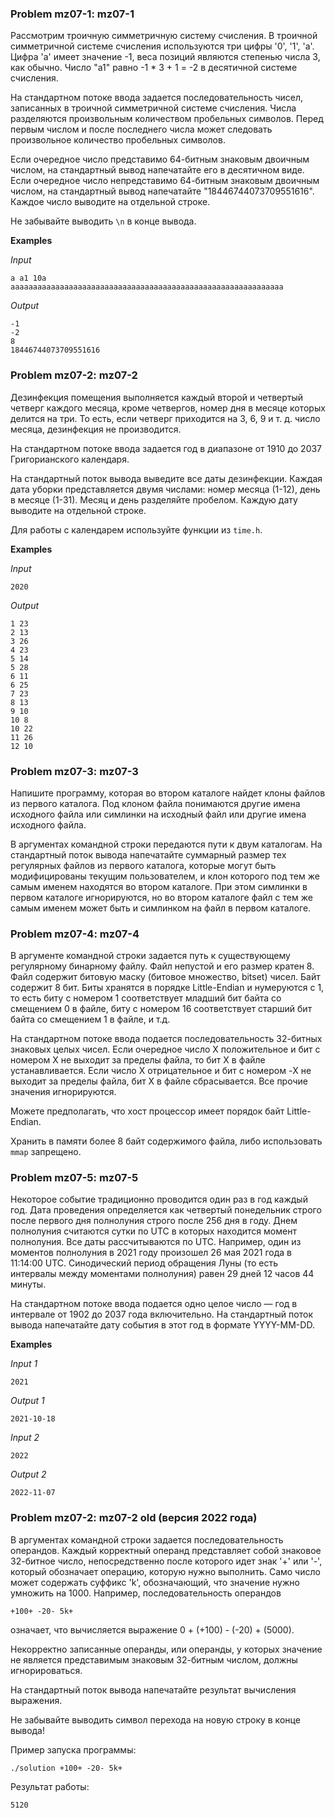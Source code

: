 ### Problem mz07-1: mz07-1

Рассмотрим троичную симметричную систему счисления. В троичной симметричной системе счисления используются три цифры '0', '1', 'a'. Цифра 'a' имеет значение -1, веса позиций являются степенью числа 3, как обычно. Число "a1" равно -1 * 3 + 1 = -2 в десятичной системе счисления.

На стандартном потоке ввода задается последовательность чисел, записанных в троичной симметричной системе счисления. Числа разделяются произвольным количеством пробельных символов. Перед первым числом и после последнего числа может следовать произвольное количество пробельных символов.

Если очередное число представимо 64-битным знаковым двоичным числом, на стандартный вывод напечатайте его в десятичном виде. Если очередное число непредставимо 64-битным знаковым двоичным числом, на стандартный вывод напечатайте "18446744073709551616". Каждое число выводите на отдельной строке.

Не забывайте выводить ```\n``` в конце вывода.

**Examples**

_Input_

```
a a1 10a
aaaaaaaaaaaaaaaaaaaaaaaaaaaaaaaaaaaaaaaaaaaaaaaaaaaaaaaaaaaaa
```

_Output_

```
-1
-2
8
18446744073709551616
```

### Problem mz07-2: mz07-2

Дезинфекция помещения выполняется каждый второй и четвертый четверг каждого месяца, кроме четвергов, номер дня в месяце которых делится на три. То есть, если четверг приходится на 3, 6, 9 и т. д. число месяца, дезинфекция не производится.

На стандартном потоке ввода задается год в диапазоне от 1910 до 2037 Григорианского календаря.

На стандартный поток вывода выведите все даты дезинфекции. Каждая дата уборки представляется двумя числами: номер месяца (1-12), день в месяце (1-31). Месяц и день разделяйте пробелом. Каждую дату выводите на отдельной строке.

Для работы с календарем используйте функции из ```time.h```.

**Examples**

_Input_

```
2020
```

_Output_

```
1 23
2 13
3 26
4 23
5 14
5 28
6 11
6 25
7 23
8 13
9 10
10 8
10 22
11 26
12 10
```

### Problem mz07-3: mz07-3

Напишите программу, которая во втором каталоге найдет клоны файлов из первого каталога. Под клоном файла понимаются другие имена исходного файла или симлинки на исходный файл или другие имена исходного файла.

В аргументах командной строки передаются пути к двум каталогам. На стандартный поток вывода напечатайте суммарный размер тех регулярных файлов из первого каталога, которые могут быть модифицированы текущим пользователем, и клон которого под тем же самым именем находятся во втором каталоге. При этом симлинки в первом каталоге игнорируются, но во втором каталоге файл с тем же самым именем может быть и симлинком на файл в первом каталоге.

### Problem mz07-4: mz07-4

В аргументе командной строки задается путь к существующему регулярному бинарному файлу. Файл непустой и его размер кратен 8. Файл содержит битовую маску (битовое множество, bitset) чисел. Байт содержит 8 бит. Биты хранятся в порядке Little-Endian и нумеруются с 1, то есть биту с номером 1 соответствует младший бит байта со смещением 0 в файле, биту с номером 16 соответствует старший бит байта со смещением 1 в файле, и т.д.

На стандартном потоке ввода подается последовательность 32-битных знаковых целых чисел. Если очередное число X положительное и бит с номером X не выходит за пределы файла, то бит X в файле устанавливается. Если число X отрицательное и бит с номером -X не выходит за пределы файла, бит X в файле сбрасывается. Все прочие значения игнорируются.

Можете предполагать, что хост процессор имеет порядок байт Little-Endian.

Хранить в памяти более 8 байт содержимого файла, либо использовать ```mmap``` запрещено.

### Problem mz07-5: mz07-5

Некоторое событие традиционно проводится один раз в год каждый год. Дата проведения определяется как четвертый понедельник строго после первого дня полнолуния строго после 256 дня в году. Днем полнолуния считаются сутки по UTC в которых находится момент полнолуния. Все даты рассчитываются по UTC. Например, один из моментов полнолуния в 2021 году произошел 26 мая 2021 года в 11:14:00 UTC. Синодический период обращения Луны (то есть интервалы между моментами полнолуния) равен 29 дней 12 часов 44 минуты.

На стандартном потоке ввода подается одно целое число — год в интервале от 1902 до 2037 года включительно. На стандартный поток вывода напечатайте дату события в этот год в формате YYYY-MM-DD.

**Examples**

_Input 1_

```
2021
```

_Output 1_

```
2021-10-18
```

_Input 2_

```
2022
```

_Output 2_

```
2022-11-07
```

### Problem mz07-2: mz07-2 old (версия 2022 года)

В аргументах командной строки задается последовательность операндов. Каждый корректный операнд представляет собой знаковое 32-битное число, непосредственно после которого идет знак '+' или '-', который обозначает операцию, которую нужно выполнить. Само число может содержать суффикс 'k', обозначающий, что значение нужно умножить на 1000. Например, последовательность операндов

```
+100+ -20- 5k+
```

означает, что вычисляется выражение 0 + (+100) - (-20) + (5000).

Некорректно записанные операнды, или операнды, у которых значение не является представимым знаковым 32-битным числом, должны игнорироваться.

На стандартный поток вывода напечатайте результат вычисления выражения.

Не забывайте выводить символ перехода на новую строку в конце вывода!

Пример запуска программы:

```
./solution +100+ -20- 5k+
```

Результат работы:

```
5120
```
